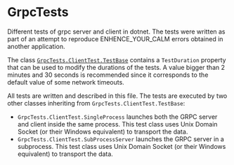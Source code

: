 # GrpcTests

Different tests of grpc server and client in dotnet. 
The tests were written as part of an attempt to reproduce
ENHENCE_YOUR_CALM errors obtained in another application.

The class [`GrpcTests.ClientTest.TestBase`](ClientTest\TestBase.cs) 
contains a `TestDuration` property that can be used to modify
the durations of the tests. A value bigger than 2 minutes and 30
seconds is recommended since it corresponds to the default value 
of some network timeouts.

All tests are written and described in this file. The tests are executed by two other 
classes inheriting from `GrpcTests.ClientTest.TestBase`:

* `GrpcTests.ClientTest.SingleProcess` launches both the GRPC server
  and client inside the same process. This test class uses Unix 
  Domain Socket (or their Windows equivalent) to transport the data.
* `GrpcTests.ClientTest.SubProcessServer` launches the GRPC server 
  in a subprocess. This test class uses Unix Domain Socket (or 
  their Windows equivalent) to transport the data.






